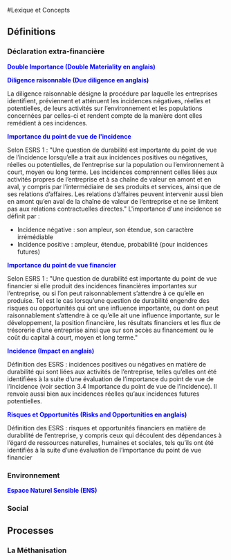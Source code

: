 #Lexique et Concepts

## Définitions

### Déclaration extra-financière

<span style="font-weight:bold;color:blue;">Double Importance (Double Materiality en anglais)</span>

<span style="font-weight:bold;color:blue;">Diligence raisonnable (Due diligence en anglais)</span>

La diligence raisonnable désigne la procédure par laquelle les entreprises identifient, préviennent et atténuent les incidences négatives, réelles et potentielles, de leurs activités sur l’environnement et les populations concernées par celles-ci et rendent compte de la manière dont elles remédient à ces incidences.

<span style="font-weight:bold;color:blue;">Importance du point de vue de l'incidence</span>

Selon ESRS 1 : "Une question de durabilité est importante du point de vue de l’incidence lorsqu’elle a trait aux incidences positives ou négatives, réelles ou potentielles, de l’entreprise sur la population ou l’environnement à court, moyen ou long terme. Les incidences comprennent celles liées aux activités propres de l’entreprise et à sa chaîne de valeur en amont et en aval, y compris par l’intermédiaire de ses produits et services, ainsi que de ses relations d’affaires. Les relations d’affaires peuvent intervenir aussi bien en amont qu’en aval de la chaîne de valeur de l’entreprise et ne se limitent pas aux relations contractuelles directes."
L'importance d'une incidence se définit par :

- Incidence négative : son ampleur, son étendue, son caractère irrémédiable
- Incidence positive : ampleur, étendue, probabilité (pour incidences futures)

<span style="font-weight:bold;color:blue;">Importance du point de vue financier</span>

Selon ESRS 1 : "Une question de durabilité est importante du point de vue financier si elle produit des incidences financières importantes sur l’entreprise, ou si l’on peut raisonnablement s’attendre à ce qu’elle en produise. Tel est le cas lorsqu’une question de durabilité engendre des risques ou opportunités qui ont une influence importante, ou dont on peut raisonnablement s’attendre à ce qu’elle ait une influence importante, sur le développement, la position financière, les résultats financiers et les flux de trésorerie d’une entreprise ainsi que sur son accès au financement ou le coût du capital à court, moyen et long terme."

<span style="font-weight:bold;color:blue;">Incidence (Impact en anglais)</span>

Définition des ESRS : incidences positives ou négatives en matière de durabilité qui sont liées aux activités de l’entreprise, telles qu’elles ont été identifiées à la suite d’une évaluation de l’importance du point de vue de l’incidence (voir section 3.4 Importance du point de vue de l’incidence). Il renvoie aussi bien aux incidences réelles qu’aux incidences futures potentielles.

<span style="font-weight:bold;color:blue;">Risques et Opportunités (Risks and Opportunities en anglais)</span>

Définition des ESRS : risques et opportunités financiers en matière de durabilité de l’entreprise, y compris ceux qui découlent des dépendances à l’égard de ressources naturelles, humaines et sociales, tels qu’ils ont été identifiés à la suite d’une évaluation de l’importance du point de vue financier

### Environnement

<span style="font-weight:bold;color:blue;">Espace Naturel Sensible (ENS)</span>

### Social

## Processes

### La Méthanisation

